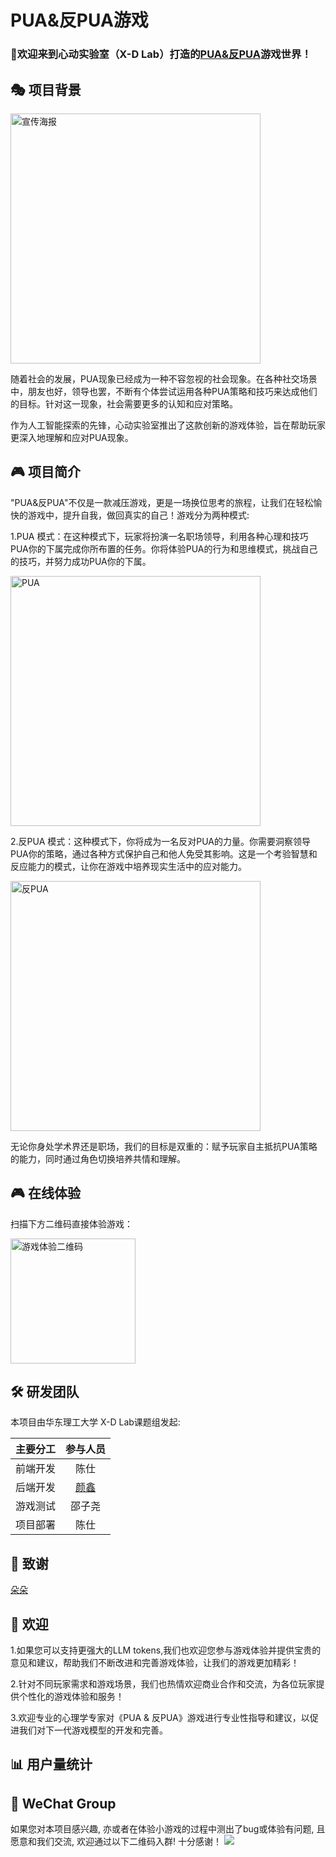 # PUA&反PUA游戏

### 🎲欢迎来到心动实验室（X-D Lab）打造的[PUA&反PUA](http://47.100.48.218/)游戏世界！

## 🎭 项目背景

<p align="left">
  <img src="./assets/广告页.png" alt="宣传海报" width="400">
</p>

随着社会的发展，PUA现象已经成为一种不容忽视的社会现象。在各种社交场景中，朋友也好，领导也罢，不断有个体尝试运用各种PUA策略和技巧来达成他们的目标。针对这一现象，社会需要更多的认知和应对策略。

作为人工智能探索的先锋，心动实验室推出了这款创新的游戏体验，旨在帮助玩家更深入地理解和应对PUA现象。

## 🎮 项目简介

"PUA&反PUA"不仅是一款减压游戏，更是一场换位思考的旅程，让我们在轻松愉快的游戏中，提升自我，做回真实的自己！游戏分为两种模式:

1.PUA 模式：在这种模式下，玩家将扮演一名职场领导，利用各种心理和技巧PUA你的下属完成你所布置的任务。你将体验PUA的行为和思维模式，挑战自己的技巧，并努力成功PUA你的下属。

<p align="left">
  <img src="./assets/PUA.png" alt="PUA" width="400">
</p>

2.反PUA 模式：这种模式下，你将成为一名反对PUA的力量。你需要洞察领导PUA你的策略，通过各种方式保护自己和他人免受其影响。这是一个考验智慧和反应能力的模式，让你在游戏中培养现实生活中的应对能力。

<p align="left">
  <img src="./assets/反PUA.png" alt="反PUA" width="400">
</p>

无论你身处学术界还是职场，我们的目标是双重的：赋予玩家自主抵抗PUA策略的能力，同时通过角色切换培养共情和理解。

## 🎮 在线体验

扫描下方二维码直接体验游戏：
<p align="left">
  <img src="./assets/QR_code.png" alt="游戏体验二维码" width="200">
</p>

## 🛠️ 研发团队

本项目由华东理工大学 X-D Lab课题组发起:

| 主要分工 | 参与人员 |
| :--: | :--: |
| 前端开发 | 陈仕 |
| 后端开发 | [颜鑫](https://github.com/thomas-yanxin) |
| 游戏测试 | 邵子尧 |
| 项目部署 | 陈仕 |

## 🙏 致谢

[朵朵](#小程序://校友圈/ywyaQLcM6FmwVRt)

## 👏 欢迎

1.如果您可以支持更强大的LLM tokens,我们也欢迎您参与游戏体验并提供宝贵的意见和建议，帮助我们不断改进和完善游戏体验，让我们的游戏更加精彩！

2.针对不同玩家需求和游戏场景，我们也热情欢迎商业合作和交流，为各位玩家提供个性化的游戏体验和服务！

3.欢迎专业的心理学专家对《PUA & 反PUA》游戏进行专业性指导和建议，以促进我们对下一代游戏模型的开发和完善。

## 📊 用户量统计

## 💬 WeChat Group

如果您对本项目感兴趣, 亦或者在体验小游戏的过程中测出了bug或体验有问题, 且愿意和我们交流, 欢迎通过以下二维码入群! 十分感谢！
![](./assets/wechat_group.jpg)
